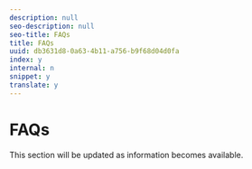 ```yaml
---
description: null
seo-description: null
seo-title: FAQs
title: FAQs
uuid: db3631d8-0a63-4b11-a756-b9f68d04d0fa
index: y
internal: n
snippet: y
translate: y
---
```


# FAQs

This section will be updated as information becomes available. 
